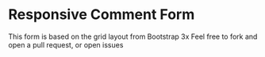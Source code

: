 # Responsive Comment Form

This form is based on the grid layout from Bootstrap 3x
Feel free to fork and open a pull request, or open issues

